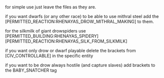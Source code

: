 for simple use just leave the files as they are.

if you want dwarfs (or any other race) to be able to use mithral steel add the
	[PERMITTED_REACTION:RHENAYAS_DROW_MITHRAL_MAKING]
to them.

for the silkmilk of giant drowspiders use
	[PERMITTED_BUILDING:RHENAYAS_SPIDERY]
	[PERMITTED_REACTION:RHENAYAS_SILK_FROM_SILKMILK]


if you want only drow or dwarf playable delete the brackets from [CIV_CONTROLLABLE] in the specific entity

if you want to be drow always hostile (and capture slaves) add brackets to the BABY_SNATCHER tag